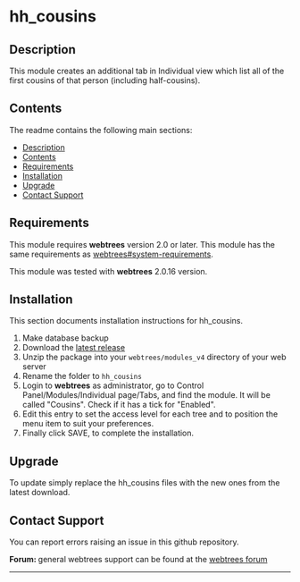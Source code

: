 # hh_cousins

<a name="Description"></a>

## Description

This module creates an additional tab in Individual view which list all of the first cousins of that person (including half-cousins).

<a name="Contents"></a>

## Contents

The readme contains the following main sections:

*   [Description](#Description)
*   [Contents](#Contents)
*   [Requirements](#Requirements)
*   [Installation](#Installation)
*   [Upgrade](#upgrade)
*   [Contact Support](#Support)

<a name="Requirements"></a>

## Requirements

This module requires **webtrees** version 2.0 or later.
This module has the same requirements as [webtrees#system-requirements](https://github.com/fisharebest/webtrees#system-requirements).

This module was tested with **webtrees** 2.0.16 version.

<a name="Installation"></a>

## Installation

This section documents installation instructions for hh_cousins.

1. Make database backup
1. Download the [latest release](https://github.com/hartenthaler/hh_cousins/releases/latest)
1. Unzip the package into your `webtrees/modules_v4` directory of your web server
1. Rename the folder to `hh_cousins`
1. Login to **webtrees** as administrator, go to <span class="pointer">Control Panel/Modules/Individual page/Tabs</span>, and find the module. It will be called "Cousins". Check if it has a tick for "Enabled".
1. Edit this entry to set the access level for each tree and to position the menu item to suit your preferences.
1. Finally click SAVE, to complete the installation.

<a name="upgrade"></a>

## Upgrade

To update simply replace the hh_cousins files with the new ones from the latest download.

<a name="Support"></a>

## Contact Support

You can report errors raising an issue in this github repository.

<span style="font-weight: bold;">Forum: </span>general webtrees support can be found at the [webtrees forum](http://www.webtrees.net/index.php/en/forum/index-en)

* * *
